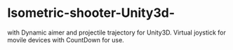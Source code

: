 # Isometric-shooter-Unity3d-
with Dynamic aimer and projectile trajectory for Unity3D. Virtual joystick for movile devices with CountDown for use.
